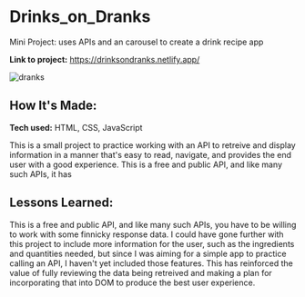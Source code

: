# Drinks_on_Dranks
Mini Project: uses APIs and an carousel to create a drink recipe app

**Link to project:** https://drinksondranks.netlify.app/

![dranks](https://user-images.githubusercontent.com/99840213/164116651-82aa3641-ea04-4349-b9d6-9cb8686600f4.JPG)

## How It's Made:

**Tech used:** HTML, CSS, JavaScript

This is a small project to practice working with an API to retreive and display information in a manner that's easy to read, navigate, and provides the end user with a good experience. This is a free and public API, and like many such APIs, it has 

## Lessons Learned:

This is a free and public API, and like many such APIs, you have to be willing to work with some finnicky response data. I could have gone further with this project to include more information for the user, such as the ingredients and quantities needed, but since I was aiming for a simple app to practice calling an API, I haven't yet included those features. This has reinforced the value of fully reviewing the data being retreived and making a plan for incorporating that into DOM to produce the best user experience.
